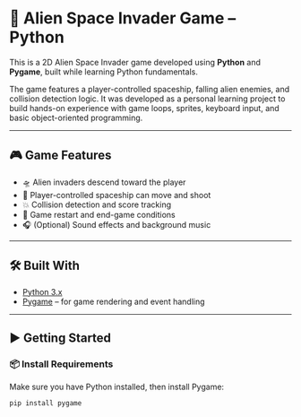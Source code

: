 # 👾 Alien Space Invader Game – Python

This is a 2D Alien Space Invader game developed using **Python** and **Pygame**, built while learning Python fundamentals.

The game features a player-controlled spaceship, falling alien enemies, and collision detection logic. It was developed as a personal learning project to build hands-on experience with game loops, sprites, keyboard input, and basic object-oriented programming.

---

## 🎮 Game Features

- 🛸 Alien invaders descend toward the player
- 🚀 Player-controlled spaceship can move and shoot
- 💥 Collision detection and score tracking
- 🔄 Game restart and end-game conditions
- 🎧 (Optional) Sound effects and background music

---

## 🛠️ Built With

- [Python 3.x](https://www.python.org/)
- [Pygame](https://www.pygame.org/news) – for game rendering and event handling

---

## ▶️ Getting Started

### 📦 Install Requirements

Make sure you have Python installed, then install Pygame:

```bash
pip install pygame
